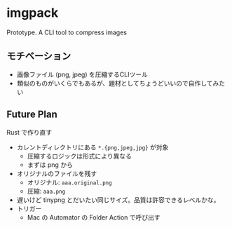 # imgpack
Prototype. A CLI tool to compress images

## モチベーション
- 画像ファイル (png, jpeg) を圧縮するCLIツール
- 類似のものがいくらでもあるが、題材としてちょうどいいので自作してみたい

## Future Plan
Rust で作り直す

- カレントディレクトリにある `*.{png,jpeg,jpg}` が対象
  - 圧縮するロジックは形式により異なる
  - まずは png から
- オリジナルのファイルを残す
  - オリジナル: `aaa.original.png`
  - 圧縮: `aaa.png`
- 遅いけど tinypng とだいたい同じサイズ。品質は許容できるレベルかな。
- トリガー
  - Mac の Automator の Folder Action で呼び出す
